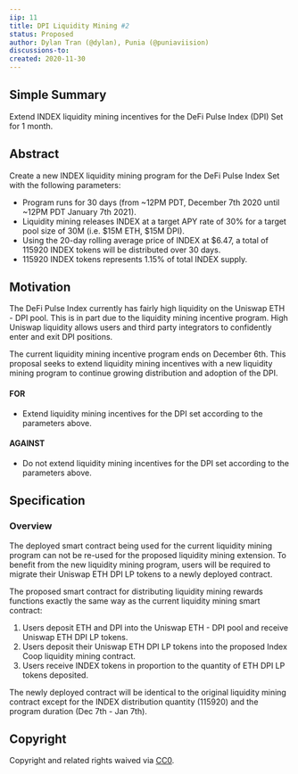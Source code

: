 ```yaml
---
iip: 11
title: DPI Liquidity Mining #2
status: Proposed
author: Dylan Tran (@dylan), Punia (@puniaviision)
discussions-to:
created: 2020-11-30
---
```


## Simple Summary

Extend INDEX liquidity mining incentives for the DeFi Pulse Index (DPI) Set for 1 month.

## Abstract

Create a new INDEX liquidity mining program for the DeFi Pulse Index Set with the following parameters:

- Program runs for 30 days (from ~12PM PDT, December 7th 2020 until ~12PM PDT January 7th 2021).
- Liquidity mining releases INDEX at a target APY rate of 30% for a target pool size of 30M (i.e. $15M ETH, $15M DPI).
- Using the 20-day rolling average price of INDEX at \$6.47, a total of 115920 INDEX tokens will be distributed over 30 days.
- 115920 INDEX tokens represents 1.15% of total INDEX supply.

## Motivation

The DeFi Pulse Index currently has fairly high liquidity on the Uniswap ETH - DPI pool. This is in part due to the liquidity mining incentive program. High Uniswap liquidity allows users and third party integrators to confidently enter and exit DPI positions.

The current liquidity mining incentive program ends on December 6th. This proposal seeks to extend liquidity mining incentives with a new liquidity mining program to continue growing distribution and adoption of the DPI.

#### FOR

- Extend liquidity mining incentives for the DPI set according to the parameters above.

#### AGAINST

- Do not extend liquidity mining incentives for the DPI set according to the parameters above.

## Specification

### Overview

The deployed smart contract being used for the current liquidity mining program can not be re-used for the proposed liquidity mining extension. To benefit from the new liquidity mining program, users will be required to migrate their Uniswap ETH DPI LP tokens to a newly deployed contract.

The proposed smart contract for distributing liquidity mining rewards functions exactly the same way as the current liquidity mining smart contract:

1. Users deposit ETH and DPI into the Uniswap ETH - DPI pool and receive Uniswap ETH DPI LP tokens.
1. Users deposit their Uniswap ETH DPI LP tokens into the proposed Index Coop liquidity mining contract.
1. Users receive INDEX tokens in proportion to the quantity of ETH DPI LP tokens deposited.

The newly deployed contract will be identical to the original liquidity mining contract except for the INDEX distribution quantity (115920) and the program duration (Dec 7th - Jan 7th).

## Copyright

Copyright and related rights waived via [CC0](https://creativecommons.org/publicdomain/zero/1.0/).
